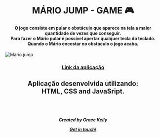 <h1 align="center">
  MÁRIO JUMP - GAME 🎮
</h1>

<h4 align="center">
O jogo consiste em pular o obstáculo que aparece na tela a maior quantidade de vezes que conseguir.<br>
Para fazer o Mário pular é possível apertar qualquer tecla do teclado.<br>
Quando o Mário encostar no obstáculo o jogo acaba.
</h4>

![Mario jump](https://user-images.githubusercontent.com/98786475/180079514-6d0fc5bc-752a-4203-94c2-6d5996a0a2ff.png)

<h3 align="center">
  
[Link da aplicação](https://graceksouzaa.github.io/mario-game/)

</h3>

<h2 align="center">
Aplicação desenvolvida utilizando:<br>
HTML, CSS and JavaSript.
</h2>
<br>
<br>
<h5 align="center">
Created by Grace Kelly 
<br>

[Get in touch!](https://www.linkedin.com/in/grace-souza-19075716a/)
</h5>
